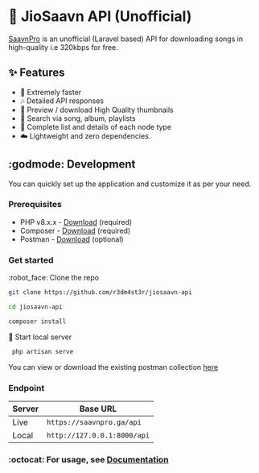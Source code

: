 # :musical_note: JioSaavn API (Unofficial)

[SaavnPro](https://saavnpro.ga) is an unofficial (Laravel based) API for downloading songs in high-quality i.e 320kbps for free.

## :sparkles: Features

- :rocket: Extremely faster
- :notes: Detailed API responses
- :sunrise: Preview / download High Quality thumbnails
- :mag_right: Search via song, album, playlists
- :musical_score: Complete list and details of each node type
- :cloud: Lightweight and zero dependencies.

## :godmode: Development
You can quickly set up the application and customize it as per your need.

### Prerequisites
- PHP v8.x.x - [Download](https://www.apachefriends.org/download.html) (required)
- Composer - [Download](https://getcomposer.org/) (required)
- Postman - [Download](https://www.postman.com/) (optional)

### Get started

:robot_face: Clone the repo

  ```sh
  git clone https://github.com/r3dm4st3r/jiosaavn-api

  cd jiosaavn-api
  
  composer install
  ```

:eyes: Start local server

  ```sh
   php artisan serve
  ```

You can view or download the existing postman collection [here](https://r3dm4st3rs.postman.co/workspace/e50a9b9f-ceb6-42c5-82fa-f6f8a4c2f5f8/overview)

### Endpoint

| Server | Base URL                          |
|--------|-----------------------------------|
| Live   | ``` https://saavnpro.ga/api ```   |
| Local  | ``` http://127.0.0.1:8000/api ``` |

### :octocat: For usage, see [Documentation](https://docs.saavnpro.ga)